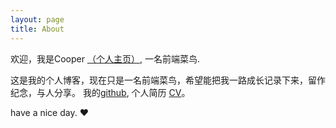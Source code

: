 ```yaml
---
layout: page
title: About
---
```

欢迎，我是Cooper [（个人主页）](http://www.huguobo.cn), 一名前端菜鸟.

   这是我的个人博客，现在只是一名前端菜鸟，希望能把我一路成长记录下来，留作纪念，与人分享。
   我的[github](http://github.com/huguobo), 
   个人简历 [CV](hugoubo.github.io/myResume)。


   have a nice day. ♥